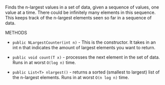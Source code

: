 
Finds the n-largest values in a set of data, given a sequence of values, one value at a time. There could be infinitely many elements in this sequence. 
This keeps track of the n-largest elements seen so far in a sequence of data. 

METHODS
* ```public NLargestCounter(int n)``` - This is the constructor.  It takes in an int n that indicates the amount of largest elements you want to return.

* ```public void count(T x)``` - processes the next element in the set of data. Runs in at worst `O(log n)` time.

* ```public List<T> nlargest()``` - returns a sorted (smallest to largest) list of the n-largest elements. Runs in at worst `O(n log n)` time.
